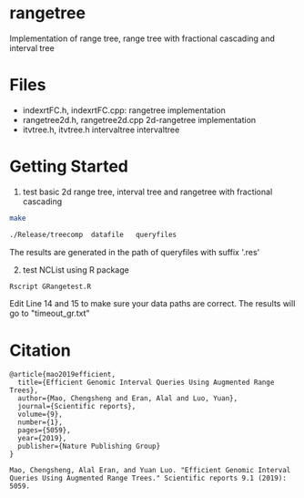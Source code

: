 # rangetree
Implementation of range tree, range tree with fractional cascading and interval tree

# Files
  - indexrtFC.h, indexrtFC.cpp:  rangetree implementation
  - rangetree2d.h, rangetree2d.cpp  2d-rangetree implementation
  - itvtree.h, itvtree.h  intervaltree intervaltree
  
# Getting Started  
  1. test basic 2d range tree, interval tree and rangetree with fractional cascading
 
  ```bash
  make
  
  ./Release/treecomp  datafile   queryfiles
  ```
   
  The results are generated in the path of queryfiles with suffix '.res'
  
  2. test NCList using R package 
  
  ```bash
  Rscript GRangetest.R
  ```
  
  Edit Line 14 and 15 to make sure your data paths are correct.
  The results will go to "timeout_gr.txt"

# Citation
```
@article{mao2019efficient,
  title={Efficient Genomic Interval Queries Using Augmented Range Trees},
  author={Mao, Chengsheng and Eran, Alal and Luo, Yuan},
  journal={Scientific reports},
  volume={9},
  number={1},
  pages={5059},
  year={2019},
  publisher={Nature Publishing Group}
}
```
```
Mao, Chengsheng, Alal Eran, and Yuan Luo. "Efficient Genomic Interval Queries Using Augmented Range Trees." Scientific reports 9.1 (2019): 5059.
```
